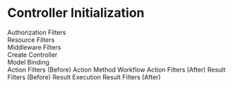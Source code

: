 # Controller Initialization

Authorization Filters  
Resource Filters  
Middleware Filters  
Create Controller  
Model Binding  
Action Filters (Before)
Action Method Workflow
Action Filters (After)
Result Filters (Before)
Result Execution
Result Filters (After)
